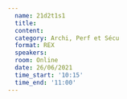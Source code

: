 ```yaml
---
  name: 21d2t1s1
  title: 
  content:
  category: Archi, Perf et Sécu
  format: REX
  speakers: 
  room: Online
  date: 26/06/2021
  time_start: '10:15'
  time_end: '11:00'
---
```

